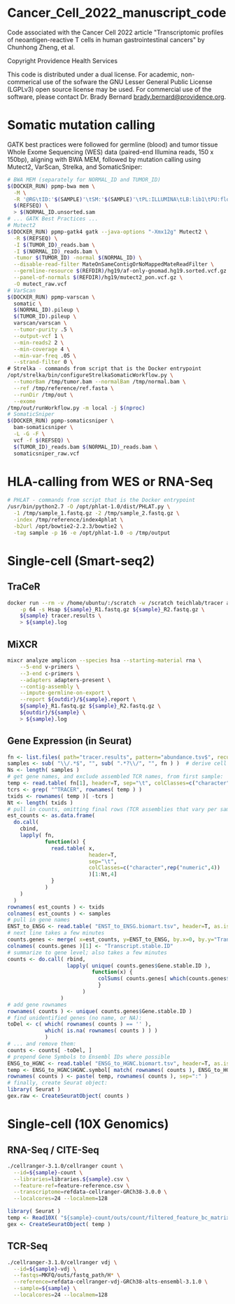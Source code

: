 # Cancer_Cell_2022_manuscript_code

Code associated with the Cancer Cell 2022 article "Transcriptomic profiles of neoantigen-reactive T cells in human gastrointestinal cancers" by Chunhong Zheng, et al.

Copyright Providence Health Services

This code is distributed under a dual license. For academic, non-commerical use of the sofware the GNU Lesser General Public License (LGPLv3) open source license may be used. For commercial use of the software, please contact Dr. Brady Bernard <brady.bernard@providence.org>.

# Somatic mutation calling

GATK best practices were followed for germline (blood) and tumor tissue Whole Exome Sequencing (WES) data (paired-end Illumina reads, 150 x 150bp), aligning with BWA MEM, followed by mutation calling using Mutect2, VarScan, Strelka, and SomaticSniper:

```bash
# BWA MEM (separately for NORMAL_ID and TUMOR_ID)
$(DOCKER_RUN) ppmp-bwa mem \
  -M \
  -R '@RG\tID:'$(SAMPLE)'\tSM:'$(SAMPLE)'\tPL:ILLUMINA\tLB:lib1\tPU:flowcell-barcode.lane' \
  $(REFSEQ) \
  > $(NORMAL_ID.unsorted.sam
# ... GATK Best Practices ... 
# Mutect2
$(DOCKER_RUN) ppmp-gatk4 gatk --java-options "-Xmx12g" Mutect2 \
  -R $(REFSEQ) \
  -I $(TUMOR_ID)_reads.bam \
  -I $(NORMAL_ID)_reads.bam \
  -tumor $(TUMOR_ID) -normal $(NORMAL_ID) \
  --disable-read-filter MateOnSameContigOrNoMappedMateReadFilter \
  --germline-resource $(REFDIR)/hg19/af-only-gnomad.hg19.sorted.vcf.gz \
  --panel-of-normals $(REFDIR)/hg19/mutect2_pon.vcf.gz \
  -O mutect_raw.vcf
# VarScan
$(DOCKER_RUN) ppmp-varscan \
  somatic \
  $(NORMAL_ID).pileup \
  $(TUMOR_ID).pileup \
  varscan/varscan \
  --tumor-purity .5 \
  --output-vcf 1 \
  --min-reads2 2 \
  --min-coverage 4 \
  --min-var-freq .05 \
  --strand-filter 0 \
# Strelka - commands from script that is the Docker entrypoint
/opt/strelka/bin/configureStrelkaSomaticWorkflow.py \
  --tumorBam /tmp/tumor.bam --normalBam /tmp/normal.bam \
  --ref /tmp/reference/ref.fasta \
  --runDir /tmp/out \
  --exome
/tmp/out/runWorkflow.py -m local -j $(nproc)
# SomaticSniper
$(DOCKER_RUN) ppmp-somaticsniper \
  bam-somaticsniper \
  -L -G -F \
  vcf -f $(REFSEQ) \
  $(TUMOR_ID)_reads.bam $(NORMAL_ID)_reads.bam \
  somaticsniper_raw.vcf 
```

# HLA-calling from WES or RNA-Seq

```bash
# PHLAT - commands from script that is the Docker entrypoint
/usr/bin/python2.7 -O /opt/phlat-1.0/dist/PHLAT.py \
  -1 /tmp/sample_1.fastq.gz -2 /tmp/sample_2.fastq.gz \
  -index /tmp/reference/index4phlat \
  -b2url /opt/bowtie2-2.2.3/bowtie2 \
  -tag sample -p 16 -e /opt/phlat-1.0 -o /tmp/output
```

# Single-cell (Smart-seq2)

## TraCeR

```bash
docker run --rm -v /home/ubuntu/:/scratch -w /scratch teichlab/tracer assemble \
    -p 64 -s Hsap ${sample}_R1.fastq.gz ${sample}_R2.fastq.gz \
    ${sample} tracer.results \
    > ${sample}.log
```

## MiXCR

```bash
mixcr analyze amplicon --species hsa --starting-material rna \
    --5-end v-primers \
    --3-end c-primers \
    --adapters adapters-present \
    --contig-assembly \
    --impute-germline-on-export \
    --report ${outdir}/${sample}.report \
    ${sample}_R1.fastq.gz ${sample}_R2.fastq.gz \
    ${outdir}/${sample} \
    > ${sample}.log
```

## Gene Expression (in Seurat)

```R
fn <- list.files( path="tracer.results", pattern="abundance.tsv$", recursive=T, full.names=T )
samples <- sub( "\\/.*$", "", sub( ".*?\\/", "", fn ) )  # derive cell names from folders created by TraCeR
Ns <- length( samples )
# get gene names, and exclude assembled TCR names, from first sample:
temp <- read.table( fn[1], header=T, sep="\t", colClasses=c("character",rep("numeric",4)), row.names=1 )
tcrs <- grep( "^TRACER", rownames( temp ) )
txids <- rownames( temp )[ -tcrs ]
Nt <- length( txids )
# pull in counts, omitting final rows (TCR assemblies that vary per sample), takes a few minutes
est_counts <- as.data.frame(
  do.call(
    cbind,
    lapply( fn,
            function(x) {
              read.table( x,
                          header=T,
                          sep="\t",
                          colClasses=c("character",rep("numeric",4))
                          )[1:Nt,4]
              }
            )
    )
  )
rownames( est_counts ) <- txids
colnames( est_counts ) <- samples
# pull in gene names
ENST_to_ENSG <- read.table( "ENST_to_ENSG.biomart.tsv", header=T, as.is=T, sep="\t" )
# next line takes a few minutes
counts.genes <- merge( x=est_counts, y=ENST_to_ENSG, by.x=0, by.y="Transcript.stable.ID", all.x=T, all.y=F )
colnames( counts.genes )[1] <- "Transcript.stable.ID"
# summarize to gene level; also takes a few minutes
counts <- do.call( rbind,
                   lapply( unique( counts.genes$Gene.stable.ID ),
                           function(x) {
                             colSums( counts.genes[ which(counts.genes$Gene.stable.ID == x), 2:(Ns+1) ] )
                             }
                        )
                 )
# add gene rownames
rownames( counts ) <- unique( counts.genes$Gene.stable.ID )
# find unidentified genes (no name, or NA):
toDel <- c( which( rownames( counts ) == '' ),
            which( is.na( rownames( counts ) ) )
            )
# ... and remove them:
counts <- counts[ -toDel, ]
# prepend Gene Symbols to Ensembl IDs where possible
ENSG_to_HGNC <- read.table( "ENSG_to_HGNC.biomart.tsv", header=T, as.is=T, sep="\t" )
temp <- ENSG_to_HGNC$HGNC.symbol[ match( rownames( counts ), ENSG_to_HGNC$Gene.stable.ID ) ]
rownames( counts ) <- paste( temp, rownames( counts ), sep=":" )
# finally, create Seurat object:
library( Seurat )
gex.raw <- CreateSeuratObject( counts )
```

# Single-cell (10X Genomics)

## RNA-Seq / CITE-Seq

```bash
./cellranger-3.1.0/cellranger count \
  --id=${sample}-count \
  --libraries=libraries.${sample}.csv \
  --feature-ref=feature-reference.csv \
  --transcriptome=refdata-cellranger-GRCh38-3.0.0 \
  --localcores=24 --localmem=128
```

```R
library( Seurat )
temp <- Read10X( "${sample}-count/outs/count/filtered_feature_bc_matrix" )[[1]]
gex <- CreateSeuratObject( temp )
```

## TCR-Seq

```bash
./cellranger-3.1.0/cellranger vdj \
  --id=${sample}-vdj \
  --fastqs=MKFQ/outs/fastq_path/H* \
  --reference=refdata-cellranger-vdj-GRCh38-alts-ensembl-3.1.0 \
  --sample=${sample} \
  --localcores=24 --localmem=128
```

